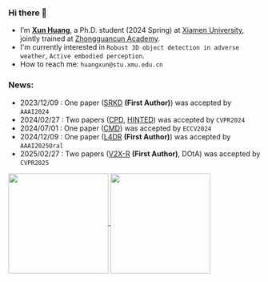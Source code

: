 ### Hi there 👋
- I’m [**Xun Huang**](https://ylwhxht.github.io/), a Ph.D. student (2024 Spring) at [Xiamen University](https://www.xmu.edu.cn/), jointly trained at [Zhongguancun Academy](http://bjzgca.bjedu.cn:81).
- I'm currently interested in `Robust 3D object detection in adverse weather`, `Active embodied perception`.
- How to reach me: `huangxun@stu.xmu.edu.cn`
### News:
-   2023/12/09 : One paper ([SRKD](https://xs.gupiaoq.com/citations?view_op=view_citation&hl=zh-CN&user=yiypcAgAAAAJ&citation_for_view=yiypcAgAAAAJ:YsMSGLbcyi4C) **(First Author)**) was accepted by `AAAI2024`
-   2024/02/27 : Two papers ([CPD](https://xs.gupiaoq.com/citations?view_op=view_citation&hl=zh-CN&user=yiypcAgAAAAJ&citation_for_view=yiypcAgAAAAJ:W7OEmFMy1HYC), [HINTED](https://xs.gupiaoq.com/citations?view_op=view_citation&hl=zh-CN&user=yiypcAgAAAAJ&citation_for_view=yiypcAgAAAAJ:Y0pCki6q_DkC)) was accepted by `CVPR2024`
-   2024/07/01 : One paper ([CMD](https://xs.gupiaoq.com/citations?view_op=view_citation&hl=zh-CN&user=yiypcAgAAAAJ&citation_for_view=yiypcAgAAAAJ:_FxGoFyzp5QC)) was accepted by `ECCV2024`
-   2024/12/09 : One paper ([L4DR](https://xs.gupiaoq.com/citations?view_op=view_citation&hl=zh-CN&user=yiypcAgAAAAJ&citation_for_view=yiypcAgAAAAJ:eQOLeE2rZwMC)  **(First Author)**) was accepted by `AAAI2025Oral`
-   2025/02/27 : Two papers ([V2X-R](https://xs.gupiaoq.com/citations?view_op=view_citation&hl=zh-CN&user=yiypcAgAAAAJ&citation_for_view=yiypcAgAAAAJ:LkGwnXOMwfcC)  **(First Author)**, DOtA) was accepted by `CVPR2025`

<a href="https://github.com/anuraghazra/convoychat">
  <img height=200 align="center" src="https://github-readme-stats.vercel.app/api?username=ylwhxht&show_icons=true&theme=onedark" />
</a>

<a href="https://github.com/anuraghazra/convoychat">
  <img height=200 align="center" src="https://github-readme-stats.vercel.app/api/top-langs/?username=ylwhxht&layout=donut&theme=onedark&size_weight=0.8&count_weight=0.8&hide_rank=true&card_width=320" />
</a>
